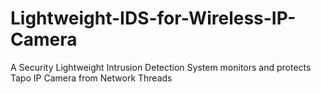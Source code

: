 # Lightweight-IDS-for-Wireless-IP-Camera
A Security Lightweight Intrusion Detection System monitors and protects Tapo IP Camera from Network Threads 
